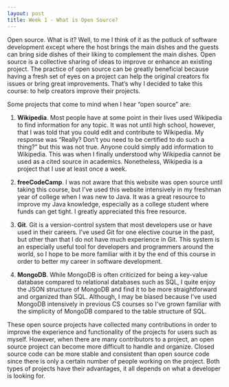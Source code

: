 ```yaml
---
layout: post
title: Week 1 - What is Open Source?
---
```



Open source. What is it? Well, to me I think of it as the potluck of software development except where the host brings the main dishes and the guests can bring side dishes of their liking to complement the main dishes. Open source is a collective sharing of ideas to improve or enhance an existing project. The practice of open source can be greatly beneficial because having a fresh set of eyes on a project can help the original creators fix issues or bring great improvements. That’s why I decided to take this course: to help creators improve their projects.  

Some projects that come to mind when I hear “open source” are: 

1. **Wikipedia**. Most people have at some point in their lives used Wikipedia to find information for any topic. It was not until high school, however, that I was told that you could edit and contribute to Wikipedia. My response was “Really? Don’t you need to be certified to do such a thing?” but this was not true. Anyone could simply add information to Wikipedia. This was when I finally understood why Wikipedia cannot be used as a cited source in academics. Nonetheless, Wikipedia is a project that I use at least once a week. 

2. **freeCodeCamp**. I was not aware that this website was open source until taking this course, but I’ve used this website intensively in my freshman year of college when I was new to Java. It was a great resource to improve my Java knowledge, especially as a college student where funds can get tight. I greatly appreciated this free resource.

3. **Git**. Git is a version-control system that most developers use or have used in their careers. I’ve used Git for one elective course in the past, but other than that I do not have much experience in Git. This system is an especially useful tool for developers and programmers around the world, so I hope to be more familiar with it by the end of this course in order to better my career in software development. 

4. **MongoDB**. While MongoDB is often criticized for being a key-value database compared to relational databases such as SQL, I quite enjoy the JSON structure of MongoDB and find it to be more straightforward and organized than SQL. Although, I may be biased because I've used MongoDB intensively in previous CS courses so I've grown familiar with the simplicity of MongoDB compared to the table structure of SQL. 

These open source projects have collected many contributions in order to improve the experience and functionality of the projects for users such as myself. However, when there are many contributors to a project, an open source project can become more difficult to handle and organize. Closed source code can be more stable and consistent than open source code since there is only a certain number of people working on the project. Both types of projects have their advantages, it all depends on what a developer is looking for. 
